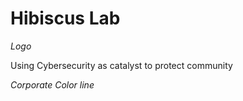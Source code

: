 # Hibiscus Lab

*Logo*

Using Cybersecurity as catalyst to protect community

*Corporate Color line*


